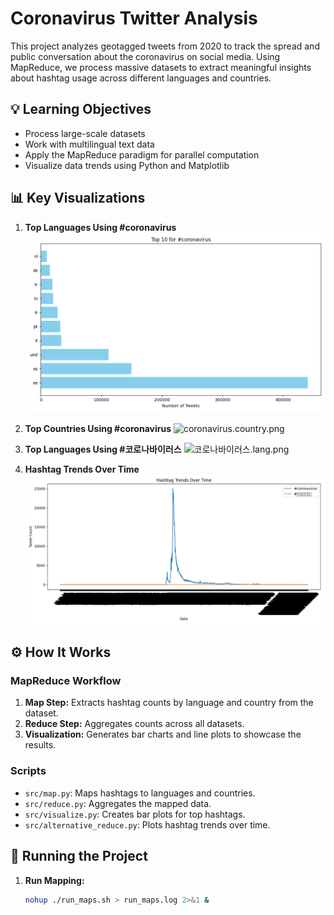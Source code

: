 # Coronavirus Twitter Analysis

This project analyzes geotagged tweets from 2020 to track the spread and public conversation about the coronavirus on social media. Using MapReduce, we process massive datasets to extract meaningful insights about hashtag usage across different languages and countries.

## 💡 Learning Objectives
- Process large-scale datasets
- Work with multilingual text data
- Apply the MapReduce paradigm for parallel computation
- Visualize data trends using Python and Matplotlib

## 📊 Key Visualizations

1. **Top Languages Using #coronavirus**
   ![coronavirus.lang.png](./coronavirus.lang.png)

2. **Top Countries Using #coronavirus**
   ![coronavirus.country.png](./coronavirus.country.png)

3. **Top Languages Using #코로나바이러스**
   ![코로나바이러스.lang.png](./코로나바이러스.lang.png)

4. **Hashtag Trends Over Time**
   ![hashtag_trends.png](./hashtag_trends.png)

## ⚙️ How It Works

### MapReduce Workflow
1. **Map Step:** Extracts hashtag counts by language and country from the dataset.
2. **Reduce Step:** Aggregates counts across all datasets.
3. **Visualization:** Generates bar charts and line plots to showcase the results.

### Scripts
- `src/map.py`: Maps hashtags to languages and countries.
- `src/reduce.py`: Aggregates the mapped data.
- `src/visualize.py`: Creates bar plots for top hashtags.
- `src/alternative_reduce.py`: Plots hashtag trends over time.

## 🚀 Running the Project

1. **Run Mapping:**
   ```bash
   nohup ./run_maps.sh > run_maps.log 2>&1 &

